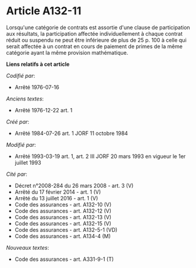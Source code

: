 # Article A132-11

Lorsqu'une catégorie de contrats est assortie d'une clause de participation aux résultats, la participation affectée
individuellement à chaque contrat réduit ou suspendu ne peut être inférieure de plus de 25 p. 100 à celle qui serait affectée
à un contrat en cours de paiement de primes de la même catégorie ayant la même provision mathématique.

**Liens relatifs à cet article**

_Codifié par_:

  - Arrêté 1976-07-16

_Anciens textes_:

  - Arrêté 1976-12-22 art. 1

_Créé par_:

  - Arrêté 1984-07-26 art. 1 JORF 11 octobre 1984

_Modifié par_:

  - Arrêté 1993-03-19 art. 1, art. 2 III JORF 20 mars 1993 en vigueur le 1er juillet 1993

_Cité par_:

  - Décret n°2008-284 du 26 mars 2008 - art. 3 (V)
  - Arrêté du 17 février 2014 - art. 1 (V)
  - Arrêté du 13 juillet 2016 - art. 1 (V)
  - Code des assurances - art. A132-10 (V)
  - Code des assurances - art. A132-12 (V)
  - Code des assurances - art. A132-13 (V)
  - Code des assurances - art. A132-15 (V)
  - Code des assurances - art. A132-5-1 (VD)
  - Code des assurances - art. A134-4 (M)

_Nouveaux textes_:

  - Code des assurances - art. A331-9-1 (T)
